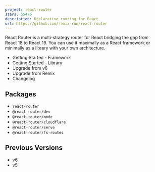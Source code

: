 ```yaml
---
project: react-router
stars: 55476
description: Declarative routing for React
url: https://github.com/remix-run/react-router
---
```


React Router is a multi-strategy router for React bridging the gap from React 18 to React 19. You can use it maximally as a React framework or minimally as a library with your own architecture.

-   Getting Started - Framework
-   Getting Started - Library
-   Upgrade from v6
-   Upgrade from Remix
-   Changelog

Packages
--------

-   `react-router`
-   `@react-router/dev`
-   `@react-router/node`
-   `@react-router/cloudflare`
-   `@react-router/serve`
-   `@react-router/fs-routes`

Previous Versions
-----------------

-   v6
-   v5
